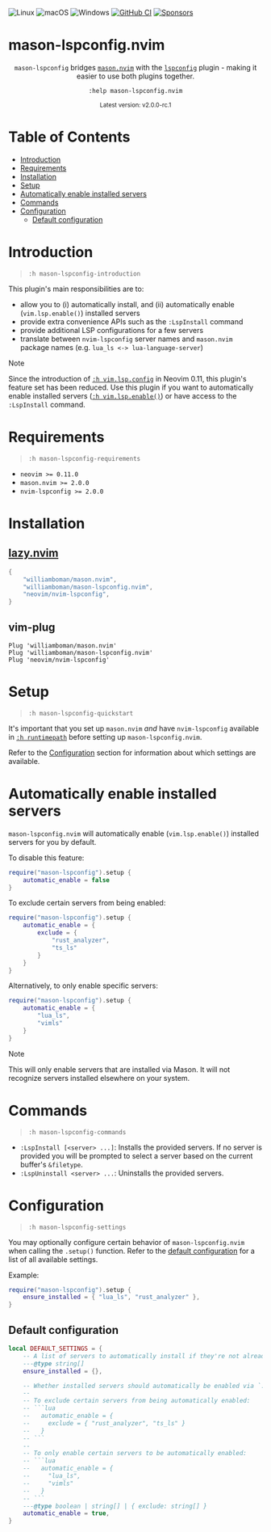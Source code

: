 ![Linux](https://img.shields.io/badge/Linux-%23.svg?logo=linux&color=FCC624&logoColor=black)
![macOS](https://img.shields.io/badge/macOS-%23.svg?logo=apple&color=000000&logoColor=white)
![Windows](https://img.shields.io/badge/Windows-%23.svg?logo=windows&color=0078D6&logoColor=white)
[![GitHub CI](https://github.com/williamboman/mason-lspconfig.nvim/workflows/Tests/badge.svg)](https://github.com/williamboman/mason-lspconfig.nvim/actions?query=workflow%3ATests+branch%3Amain+event%3Apush)
[![Sponsors](https://img.shields.io/github/sponsors/williamboman?style=flat-square)](https://github.com/sponsors/williamboman)

# mason-lspconfig.nvim

<p align="center">
    <code>mason-lspconfig</code> bridges <a
    href="https://github.com/williamboman/mason.nvim"><code>mason.nvim</code></a> with the <a
    href="https://github.com/neovim/nvim-lspconfig"><code>lspconfig</code></a> plugin - making it easier to use both
    plugins together.
</p>
<p align="center">
    <code>:help mason-lspconfig.nvim</code>
</p>
<p align="center">
    <sup>Latest version: v2.0.0-rc.1</sup> <!-- x-release-please-version -->
</p>

# Table of Contents

- [Introduction](#introduction)
- [Requirements](#requirements)
- [Installation](#installation)
- [Setup](#setup)
- [Automatically enable installed servers](#automatically-enable-installed-servers)
- [Commands](#commands)
- [Configuration](#configuration)
  - [Default configuration](#default-configuration)

# Introduction

> `:h mason-lspconfig-introduction`

This plugin's main responsibilities are to:

- allow you to (i) automatically install, and (ii) automatically enable (`vim.lsp.enable()`) installed servers
- provide extra convenience APIs such as the `:LspInstall` command
- provide additional LSP configurations for a few servers
- translate between `nvim-lspconfig` server names and `mason.nvim` package names (e.g. `lua_ls <-> lua-language-server`)

> [!NOTE]
> Since the introduction of [`:h vim.lsp.config`](https://neovim.io/doc/user/lsp.html#vim.lsp.config()) in Neovim 0.11,
> this plugin's feature set has been reduced. Use this plugin if you want to automatically enable installed servers
> ([`:h vim.lsp.enable()`](https://neovim.io/doc/user/lsp.html#vim.lsp.enable())) or have access to the `:LspInstall`
> command.

# Requirements

> `:h mason-lspconfig-requirements`

- `neovim >= 0.11.0`
- `mason.nvim >= 2.0.0`
- `nvim-lspconfig >= 2.0.0`

# Installation

## [lazy.nvim](https://github.com/folke/lazy.nvim)

```lua
{
    "williamboman/mason.nvim",
    "williamboman/mason-lspconfig.nvim",
    "neovim/nvim-lspconfig",
}
```

## vim-plug

```vim
Plug 'williamboman/mason.nvim'
Plug 'williamboman/mason-lspconfig.nvim'
Plug 'neovim/nvim-lspconfig'
```

# Setup

> `:h mason-lspconfig-quickstart`

It's important that you set up `mason.nvim` _and_ have `nvim-lspconfig` available in [`:h
runtimepath`](https://neovim.io/doc/user/options.html#'runtimepath') before setting up `mason-lspconfig.nvim`.

Refer to the [Configuration](#configuration) section for information about which settings are available.

# Automatically enable installed servers

`mason-lspconfig.nvim` will automatically enable (`vim.lsp.enable()`) installed servers for you by default.

To disable this feature:

```lua
require("mason-lspconfig").setup {
    automatic_enable = false
}
```

To exclude certain servers from being enabled:

```lua
require("mason-lspconfig").setup {
    automatic_enable = {
        exclude = {
            "rust_analyzer",
            "ts_ls"
        }
    }
}
```

Alternatively, to only enable specific servers:

```lua
require("mason-lspconfig").setup {
    automatic_enable = {
        "lua_ls",
        "vimls"
    }
}
```

> [!NOTE]
> This will only enable servers that are installed via Mason. It will not recognize servers installed elsewhere on your
> system.

# Commands

> `:h mason-lspconfig-commands`

- `:LspInstall [<server> ...]`: Installs the provided servers. If no server is provided you will be prompted to select a
  server based on the current buffer's `&filetype`.
- `:LspUninstall <server> ...`: Uninstalls the provided servers.

# Configuration

> `:h mason-lspconfig-settings`

You may optionally configure certain behavior of `mason-lspconfig.nvim` when calling the `.setup()` function. Refer to
the [default configuration](#default-configuration) for a list of all available settings.

Example:

```lua
require("mason-lspconfig").setup {
    ensure_installed = { "lua_ls", "rust_analyzer" },
}
```

## Default configuration

```lua
local DEFAULT_SETTINGS = {
    -- A list of servers to automatically install if they're not already installed. Example: { "rust_analyzer@nightly", "lua_ls" }
    ---@type string[]
    ensure_installed = {},

    -- Whether installed servers should automatically be enabled via `:h vim.lsp.enable()`.
    --
    -- To exclude certain servers from being automatically enabled:
    -- ```lua
    --   automatic_enable = {
    --     exclude = { "rust_analyzer", "ts_ls" }
    --   }
    -- ```
    --
    -- To only enable certain servers to be automatically enabled:
    -- ```lua
    --   automatic_enable = {
    --     "lua_ls",
    --     "vimls"
    --   }
    -- ```
    ---@type boolean | string[] | { exclude: string[] }
    automatic_enable = true,
}
```
